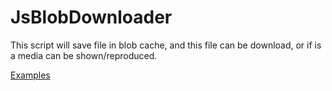 JsBlobDownloader
================

This script will save file in blob cache, and this file can be download, or if is a media can be shown/reproduced.



[Examples](http://jsu.zz.mu/JsBlobDownloader)
